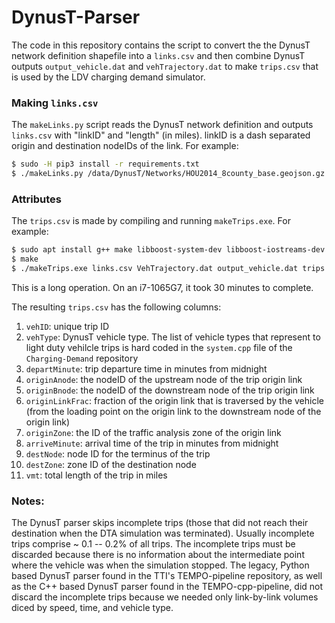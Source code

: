 # DynusT-Parser

The code in this repository contains the script to convert the the
DynusT network definition shapefile into a `links.csv` and then
combine DynusT outputs `output_vehicle.dat` and `vehTrajectory.dat` to
make `trips.csv` that is used by the LDV charging demand simulator.

### Making `links.csv`

The `makeLinks.py` script reads the DynusT network definition and
outputs `links.csv` with "linkID" and "length" (in miles).  linkID is
a dash separated origin and destination nodeIDs of the link.  For example:
```bash
$ sudo -H pip3 install -r requirements.txt
$ ./makeLinks.py /data/DynusT/Networks/HOU2014_8county_base.geojson.gz
```

### Attributes

The `trips.csv` is made by compiling and running `makeTrips.exe`.  For
example:
```bash
$ sudo apt install g++ make libboost-system-dev libboost-iostreams-dev libboost-filesystem-dev
$ make
$ ./makeTrips.exe links.csv VehTrajectory.dat output_vehicle.dat trips.csv
```

This is a long operation. On an i7-1065G7, it took 30 minutes to complete.

The resulting `trips.csv` has the following columns:
1. `vehID`: unique trip ID
2. `vehType`: DynusT vehicle type.  The list of vehicle types that
   represent to light duty vehilcle trips is hard coded in the
   `system.cpp` file of the `Charging-Demand` repository
3. `departMinute`: trip departure time in minutes from midnight
4. `originAnode`: the nodeID of the upstream node of the trip origin
   link
5. `originBnode`: the nodeID of the downstream node of the trip origin
   link
6. `originLinkFrac`: fraction of the origin link that is traversed by
   the vehicle (from the loading point on the origin link to the
   downstream node of the origin link)
7. `originZone`: the ID of the traffic analysis zone of the origin
   link
8. `arriveMinute`: arrival time of the trip in minutes from midnight
9. `destNode`: node ID for the terminus of the trip
10. `destZone`: zone ID of the destination node
11. `vmt`: total length of the trip in miles

### Notes:

The DynusT parser skips incomplete trips (those that did not reach
their destination when the DTA simulation was terminated).  Usually
incomplete trips comprise ~ 0.1 -- 0.2% of all trips.  The incomplete
trips must be discarded because there is no information about the
intermediate point where the vehicle was when the simulation stopped.
The legacy, Python based DynusT parser found in the TTI's
TEMPO-pipeline repository, as well as the C++ based DynusT parser
found in the TEMPO-cpp-pipeline, did not discard the incomplete trips
because we needed only link-by-link volumes diced by speed, time, and
vehicle type.
